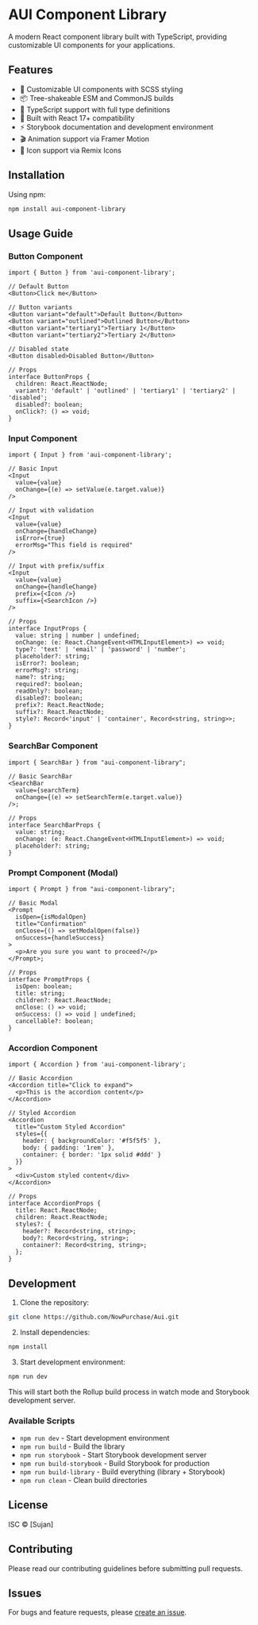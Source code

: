 # AUI Component Library

A modern React component library built with TypeScript, providing customizable UI components for your applications.

## Features

- 🎨 Customizable UI components with SCSS styling
- 📦 Tree-shakeable ESM and CommonJS builds
- 🔧 TypeScript support with full type definitions
- 💪 Built with React 17+ compatibility
- ⚡ Storybook documentation and development environment
- 🎬 Animation support via Framer Motion
- 🎯 Icon support via Remix Icons

## Installation

Using npm:

```bash
npm install aui-component-library
```

## Usage Guide

### Button Component

```tsx
import { Button } from 'aui-component-library';

// Default Button
<Button>Click me</Button>

// Button variants
<Button variant="default">Default Button</Button>
<Button variant="outlined">Outlined Button</Button>
<Button variant="tertiary1">Tertiary 1</Button>
<Button variant="tertiary2">Tertiary 2</Button>

// Disabled state
<Button disabled>Disabled Button</Button>

// Props
interface ButtonProps {
  children: React.ReactNode;
  variant?: 'default' | 'outlined' | 'tertiary1' | 'tertiary2' | 'disabled';
  disabled?: boolean;
  onClick?: () => void;
}
```

### Input Component

```tsx
import { Input } from 'aui-component-library';

// Basic Input
<Input
  value={value}
  onChange={(e) => setValue(e.target.value)}
/>

// Input with validation
<Input
  value={value}
  onChange={handleChange}
  isError={true}
  errorMsg="This field is required"
/>

// Input with prefix/suffix
<Input
  value={value}
  onChange={handleChange}
  prefix={<Icon />}
  suffix={<SearchIcon />}
/>

// Props
interface InputProps {
  value: string | number | undefined;
  onChange: (e: React.ChangeEvent<HTMLInputElement>) => void;
  type?: 'text' | 'email' | 'password' | 'number';
  placeholder?: string;
  isError?: boolean;
  errorMsg?: string;
  name?: string;
  required?: boolean;
  readOnly?: boolean;
  disabled?: boolean;
  prefix?: React.ReactNode;
  suffix?: React.ReactNode;
  style?: Record<'input' | 'container', Record<string, string>>;
}
```

### SearchBar Component

```tsx
import { SearchBar } from "aui-component-library";

// Basic SearchBar
<SearchBar
  value={searchTerm}
  onChange={(e) => setSearchTerm(e.target.value)}
/>;

// Props
interface SearchBarProps {
  value: string;
  onChange: (e: React.ChangeEvent<HTMLInputElement>) => void;
  placeholder?: string;
}
```

### Prompt Component (Modal)

```tsx
import { Prompt } from "aui-component-library";

// Basic Modal
<Prompt
  isOpen={isModalOpen}
  title="Confirmation"
  onClose={() => setModalOpen(false)}
  onSuccess={handleSuccess}
>
  <p>Are you sure you want to proceed?</p>
</Prompt>;

// Props
interface PromptProps {
  isOpen: boolean;
  title: string;
  children?: React.ReactNode;
  onClose: () => void;
  onSuccess: () => void | undefined;
  cancellable?: boolean;
}
```

### Accordion Component

```tsx
import { Accordion } from 'aui-component-library';

// Basic Accordion
<Accordion title="Click to expand">
  <p>This is the accordion content</p>
</Accordion>

// Styled Accordion
<Accordion
  title="Custom Styled Accordion"
  styles={{
    header: { backgroundColor: '#f5f5f5' },
    body: { padding: '1rem' },
    container: { border: '1px solid #ddd' }
  }}
>
  <div>Custom styled content</div>
</Accordion>

// Props
interface AccordionProps {
  title: React.ReactNode;
  children: React.ReactNode;
  styles?: {
    header?: Record<string, string>;
    body?: Record<string, string>;
    container?: Record<string, string>;
  };
}
```

## Development

1. Clone the repository:

```bash
git clone https://github.com/NowPurchase/Aui.git
```

2. Install dependencies:

```bash
npm install
```

3. Start development environment:

```bash
npm run dev
```

This will start both the Rollup build process in watch mode and Storybook development server.

### Available Scripts

- `npm run dev` - Start development environment
- `npm run build` - Build the library
- `npm run storybook` - Start Storybook development server
- `npm run build-storybook` - Build Storybook for production
- `npm run build-library` - Build everything (library + Storybook)
- `npm run clean` - Clean build directories

## License

ISC © [Sujan]

## Contributing

Please read our contributing guidelines before submitting pull requests.

## Issues

For bugs and feature requests, please [create an issue](https://github.com/NowPurchase/Aui/issues).

